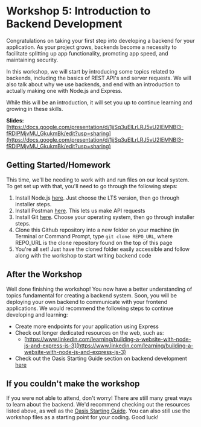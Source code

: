 # Workshop 5: Introduction to Backend Development

Congratulations on taking your first step into developing a backend for your application. As your project grows, backends become a necessity to facilitate splitting up app functionality, promoting app speed, and maintaining security.

In this workshop, we will start by introducing some topics related to backends, including the basics of REST API's and server requests. We will also talk about why we use backends, and end with an introduction to actually making one with Node.js and Express.

While this will be an introduction, it will set you up to continue learning and growing in these skills.

**Slides:** [https://docs.google.com/presentation/d/1jjSq3uEILrLRJ5vU2IEMNBI3-fRDIPMjvMU_GkukmBk/edit?usp=sharing](https://docs.google.com/presentation/d/1jjSq3uEILrLRJ5vU2IEMNBI3-fRDIPMjvMU_GkukmBk/edit?usp=sharing)


## Getting Started/Homework

This time, we'll be needing to work with and run files on our local system. To get set up with that, you'll need to go through the following steps:

1. Install Node.js [here](https://nodejs.org/en/). Just choose the LTS version, then go through installer steps.
2. Install Postman [here](https://www.postman.com/downloads/). This lets us make API requests
3. Install Git [here](https://git-scm.com/downloads). Choose your operating system, then go through installer steps.
4. Clone this Github repository into a new folder on your machine (in Terminal or Command Prompt, type `git clone REPO_URL`, where REPO_URL is the clone repository found on the top of this page
5. You're all set! Just have the cloned folder easily accessible and follow along with the workshop to start writing backend code


## After the Workshop

Well done finishing the workshop! You now have a better understanding of topics fundamental for creating a backend system. Soon, you will be deploying your own backend to communicate with your frontend applications. We would recommend the following steps to continue developing and learning:

* Create more endpoints for your application using Express
* Check out longer dedicated resources on the web, such as:
	* [https://www.linkedin.com/learning/building-a-website-with-node-js-and-express-js-3](https://www.linkedin.com/learning/building-a-website-with-node-js-and-express-js-3)
* Check out the Oasis Starting Guide section on backend development [here](https://github.com/northeastern-oasis/Ultimate-Oasis-Starting-Guide/tree/master/backend-dev)

## If you couldn't make the workshop

If you were not able to attend, don't worry! There are still many great ways to learn about the backend. We'd recommend checking out the resources listed above, as well as the [Oasis Starting Guide](https://github.com/northeastern-oasis/Ultimate-Oasis-Starting-Guide/tree/master/backend-dev). You can also still use the workshop files as a starting point for your coding. Good luck!